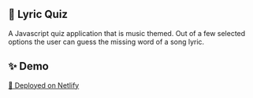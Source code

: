 

## 🎵  Lyric Quiz
A Javascript quiz application that is music themed. Out of a few selected options the user can guess the missing word of a song lyric.



## ✨ Demo

[🔗 Deployed on Netlify](https://lyricalquiz.netlify.app/)
